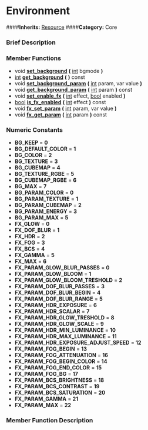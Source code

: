 #  Environment  
####**Inherits:** [Resource](class_resource)
####**Category:** Core

###  Brief Description  


###  Member Functions 
  * void  **[set&#95;background](#set_background)**  **(** [int](class_int) bgmode  **)**
  * [int](class_int)  **[get&#95;background](#get_background)**  **(** **)** const
  * void  **[set&#95;background&#95;param](#set_background_param)**  **(** [int](class_int) param, var value  **)**
  * void  **[get&#95;background&#95;param](#get_background_param)**  **(** [int](class_int) param  **)** const
  * void  **[set&#95;enable&#95;fx](#set_enable_fx)**  **(** [int](class_int) effect, [bool](class_bool) enabled  **)**
  * [bool](class_bool)  **[is&#95;fx&#95;enabled](#is_fx_enabled)**  **(** [int](class_int) effect  **)** const
  * void  **[fx&#95;set&#95;param](#fx_set_param)**  **(** [int](class_int) param, var value  **)**
  * void  **[fx&#95;get&#95;param](#fx_get_param)**  **(** [int](class_int) param  **)** const

###  Numeric Constants  
  * **BG_KEEP** = **0**
  * **BG_DEFAULT_COLOR** = **1**
  * **BG_COLOR** = **2**
  * **BG_TEXTURE** = **3**
  * **BG_CUBEMAP** = **4**
  * **BG_TEXTURE_RGBE** = **5**
  * **BG_CUBEMAP_RGBE** = **6**
  * **BG_MAX** = **7**
  * **BG_PARAM_COLOR** = **0**
  * **BG_PARAM_TEXTURE** = **1**
  * **BG_PARAM_CUBEMAP** = **2**
  * **BG_PARAM_ENERGY** = **3**
  * **BG_PARAM_MAX** = **5**
  * **FX_GLOW** = **0**
  * **FX_DOF_BLUR** = **1**
  * **FX_HDR** = **2**
  * **FX_FOG** = **3**
  * **FX_BCS** = **4**
  * **FX_GAMMA** = **5**
  * **FX_MAX** = **6**
  * **FX_PARAM_GLOW_BLUR_PASSES** = **0**
  * **FX_PARAM_GLOW_BLOOM** = **1**
  * **FX_PARAM_GLOW_BLOOM_TRESHOLD** = **2**
  * **FX_PARAM_DOF_BLUR_PASSES** = **3**
  * **FX_PARAM_DOF_BLUR_BEGIN** = **4**
  * **FX_PARAM_DOF_BLUR_RANGE** = **5**
  * **FX_PARAM_HDR_EXPOSURE** = **6**
  * **FX_PARAM_HDR_SCALAR** = **7**
  * **FX_PARAM_HDR_GLOW_TRESHOLD** = **8**
  * **FX_PARAM_HDR_GLOW_SCALE** = **9**
  * **FX_PARAM_HDR_MIN_LUMINANCE** = **10**
  * **FX_PARAM_HDR_MAX_LUMINANCE** = **11**
  * **FX_PARAM_HDR_EXPOSURE_ADJUST_SPEED** = **12**
  * **FX_PARAM_FOG_BEGIN** = **13**
  * **FX_PARAM_FOG_ATTENUATION** = **16**
  * **FX_PARAM_FOG_BEGIN_COLOR** = **14**
  * **FX_PARAM_FOG_END_COLOR** = **15**
  * **FX_PARAM_FOG_BG** = **17**
  * **FX_PARAM_BCS_BRIGHTNESS** = **18**
  * **FX_PARAM_BCS_CONTRAST** = **19**
  * **FX_PARAM_BCS_SATURATION** = **20**
  * **FX_PARAM_GAMMA** = **21**
  * **FX_PARAM_MAX** = **22**

###  Member Function Description  
